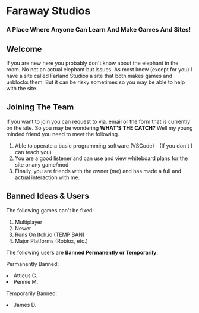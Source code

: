 
# Faraway Studios

### A Place Where Anyone Can Learn And Make Games And Sites!

## Welcome

If you are new here you probably don't know about the elephant in the room. No not an actual elephant but issues. As most know (except for you) I have a site called Farland Studios a site that both makes games and unblocks them. But it can be risky sometimes so you may be able to help with the site.

## Joining The Team

If you want to join you can request to via. email or the form that is currently on the site. So you may be wondering <strong> WHAT'S THE CATCH? </strong> Well my young minded friend you need to meet the following.
<ol>
    <li>Able to operate a basic programming software (VSCode) - (If you don't I can teach you)</li>
    <li>You are a good listener and can use and view whiteboard plans for the site or any game/mod</li>
    <li>Finally, you are friends with the owner (me) and has made a full and actual interaction with me.</li>
</ol>

## Banned Ideas & Users
The following games can't be fixed:
<ol>
<li>Multiplayer</li>
<li>Newer</li>
<li>Runs On Itch.io (TEMP BAN)</li>
<li>Major Platforms (Roblox, etc.)</li>
</ol>
The following users are <strong>Banned Permanently or Temporarily</strong>:

Permanently Banned: 
<li>Atticus G.</li> 
<li>Pennie M.</li>

Temporarily Banned:
<li>James D.</li>

